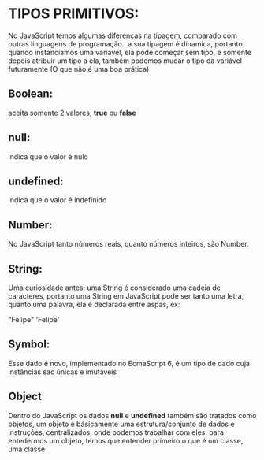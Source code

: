 # TIPOS PRIMITIVOS:
No JavaScript temos algumas diferenças na tipagem, comparado com outras linguagens de programação.. a sua tipagem é dinamica, portanto quando instanciamos uma variável, ela pode começar sem tipo, e somente depois atribuir um tipo a ela, também podemos mudar o tipo da variável futuramente (O que não é uma boa prática)

## Boolean:
aceita somente 2 valores, **true** ou **false**

## null:
indica que o valor é nulo

## undefined:
Indica que o valor é indefinido

## Number:
No JavaScript tanto números reais, quanto números inteiros, são Number.

## String:
Uma curiosidade antes: uma String é considerado uma cadeia de caracteres, portanto uma String em JavaScript pode ser tanto uma letra, quanto uma palavra, ela é declarada entre aspas, ex:

"Felipe"
'Felipe'

## Symbol:
Esse dado é novo, implementado no EcmaScript 6, é um tipo de dado cuja instâncias sao únicas e imutáveis 

## Object
Dentro do JavaScript os dados **null** e **undefined** também são tratados como objetos, um objeto é básicamente uma estrutura/conjunto de dados e instruções, centralizados, onde podemos trabalhar com eles. para entedermos um objeto, temos que entender primeiro o que é um classe, uma classe 
